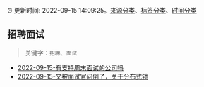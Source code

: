 :alarm_clock: 更新时间: 2022-09-15 14:09:25。[来源分类](../README.md)、[标签分类](../TAGS.md)、[时间分类](../TIMELINE.md)

## 招聘面试


> 关键字：`招聘`、`面试`



- [2022-09-15-有支持周末面试的公司吗](https://www.v2ex.com/t/880378) 
- [2022-09-15-又被面试官问倒了，关于分布式锁](https://www.v2ex.com/t/880339) 